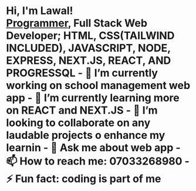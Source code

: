 <h1>Hi, I'm Lawal! <br/><a href="https://github.com/lawalmuftau">Programmer</a>, Full Stack Web Developer; HTML, CSS(TAILWIND INCLUDED), JAVASCRIPT, NODE, EXPRESS, NEXT.JS, REACT, AND PROGRESSQL
- 🔭 I’m currently working on school management web app
- 🌱 I’m currently learning more on REACT and NEXT.JS
- 👯 I’m looking to collaborate on any laudable projects o enhance my learnin
- 💬 Ask me about web app
- 📫 How to reach me: 07033268980
- ⚡ Fun fact: coding is part of me
